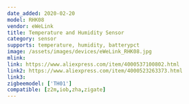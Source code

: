 ```yaml
---
date_added: 2020-02-20
model: RHK08
vendor: eWeLink
title: Temperature and Humidity Sensor
category: sensor
supports: temperature, humidity, batterypct
image: /assets/images/devices/eWeLink_RHK08.jpg
mlink: 
link: https://www.aliexpress.com/item/4000537100802.html
link2: https://www.aliexpress.com/item/4000523263373.html
link3: 
zigbeemodel: ['TH01']
compatible: [z2m,iob,zha,zigate]
---
```

